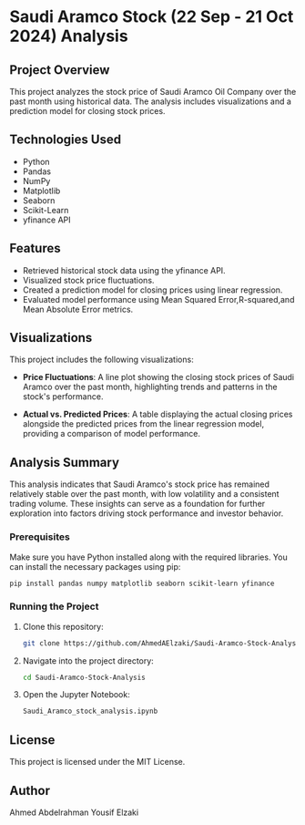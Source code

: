 # Saudi Aramco Stock (22 Sep - 21 Oct 2024) Analysis

## Project Overview

This project analyzes the stock price of Saudi Aramco Oil Company over the past month using historical data. The analysis includes visualizations and a prediction model for closing stock prices.

## Technologies Used

- Python
- Pandas
- NumPy
- Matplotlib
- Seaborn
- Scikit-Learn
- yfinance API

## Features

- Retrieved historical stock data using the yfinance API.
- Visualized stock price fluctuations.
- Created a prediction model for closing prices using linear regression.
- Evaluated model performance using Mean Squared Error,R-squared,and Mean Absolute Error metrics.

## Visualizations

This project includes the following visualizations:

- **Price Fluctuations**: A line plot showing the closing stock prices of Saudi Aramco over the past month, highlighting trends and patterns in the stock's performance.

- **Actual vs. Predicted Prices**: A table displaying the actual closing prices alongside the predicted prices from the linear regression model, providing a comparison of model performance.

## Analysis Summary

This analysis indicates that Saudi Aramco's stock price has remained relatively stable over the past month, with low volatility and a consistent trading volume. These insights can serve as a foundation for further exploration into factors driving stock performance and investor behavior.


### Prerequisites

Make sure you have Python installed along with the required libraries. You can install the necessary packages using pip:

```bash
pip install pandas numpy matplotlib seaborn scikit-learn yfinance
```

### Running the Project

1. Clone this repository:
   ```bash
   git clone https://github.com/AhmedAElzaki/Saudi-Aramco-Stock-Analysis.git
   ```

2. Navigate into the project directory:
   ```bash
   cd Saudi-Aramco-Stock-Analysis
   ```

3. Open the Jupyter Notebook:
   ```bash
   Saudi_Aramco_stock_analysis.ipynb
   ```

## License

This project is licensed under the MIT License.

## Author

Ahmed Abdelrahman Yousif Elzaki


